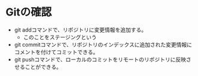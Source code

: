 # Gitの確認
- git addコマンドで、リポジトリに変更情報を追加する。
    - このことをステージングという
- git commitコマンドで、リポジトリのインデックスに追加された変更情報にコメントを付けてコミットできる。
- git pushコマンドで、ローカルのコミットをリモートのリポジトリに反映させることができる。


